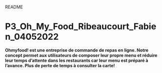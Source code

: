 README

# P3_Oh_My_Food_Ribeaucourt_Fabien_04052022

**Ohmyfood! est une entreprise de commande de repas en ligne. 
Notre concept permet aux utilisateurs de composer leur propre menu 
et réduire leur temps d’attente dans les restaurants 
car leur menu est préparé à l’avance. Plus de perte de temps à consulter la carte!**


